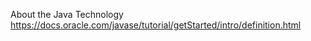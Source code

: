 About the Java Technology
https://docs.oracle.com/javase/tutorial/getStarted/intro/definition.html


